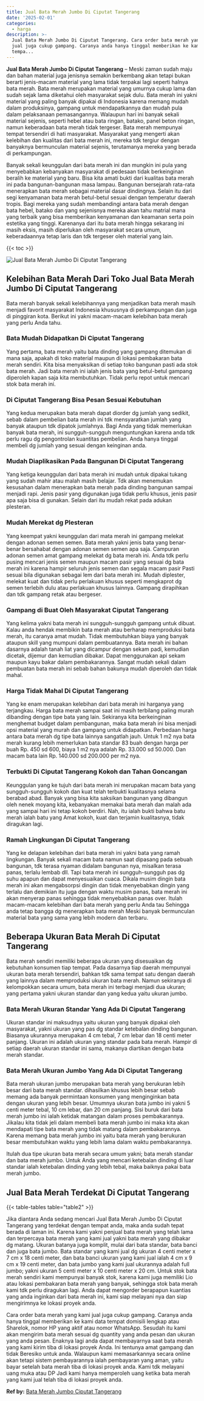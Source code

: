 ```yaml
---
title: Jual Bata Merah Jumbo Di Ciputat Tangerang
date: '2025-02-01'
categories:
  - harga
description: >-
  Jual Bata Merah Jumbo Di Ciputat Tangerang. Cara order bata merah yang kami
  jual juga cukup gampang. Caranya anda hanya tinggal memberikan ke kami data
  tempa...
---
```


**Jual Bata Merah Jumbo Di Ciputat Tangerang** – Meski zaman sudah maju dan bahan material juga jenisnya semakin berkembang akan tetapi bukan berarti jenis-macam material yang lama tidak terpakai lagi seperti halnya bata merah. Bata merah merupakan material yang umurnya cukup lama dan sudah sejak lama diketahui oleh masyarakat sejak dulu. Bata merah ini yakni material yang paling banyak dipakai di Indonesia karena memang mudah dalam produksinya, gampang untuk mendapatkannya dan mudah pula dalam pelaksanaan pemasangannya. Walaupun hari ini banyak sekali material sejenis, seperti hebel atau bata ringan, batako, panel beton ringan, namun keberadaan bata merah tidak tergeser. Bata merah mempunyai tempat tersendiri di hati masyarakat. Masyarakat yang mengerti akan kelebihan dan kualitas dari bata merah ini, mereka tdk tergiur dengan banyaknya bermunculan material sejenis, terutamanya mereka yang berada di perkampungan.

Banyak sekali keunggulan dari bata merah ini dan mungkin ini pula yang menyebabkan kebanyakan masyarakat di pedesaan tidak berkeinginan beralih ke material yang baru. Bisa kita amati bukti dari kualitas bata merah ini pada bangunan-bangunan masa lampau. Bangunan bersejarah rata-rata menerapkan bata merah sebagai material dasar dindingnya. Selain itu dari segi kenyamanan bata merah betul-betul sesuai dengan temperatur daerah tropis. Bagi mereka yang sudah membandingi antara bata merah dengan bata hebel, batako dan yang sejenisnya mereka akan tahu matrial mana yang terbaik yang bisa memberikan kenyamanan dan keamanan serta poin estetika yang tinggi. Karenanya dari itu bata merah hingga sekarang ini masih eksis, masih diperlukan oleh masyarakat secara umum, keberadaannya tetap laris dan tdk tergeser oleh material yang lain.

{{< toc >}}

![Jual Bata Merah Jumbo Di Ciputat Tangerang](/images/jual-bata-merah-32.png)

## Kelebihan Bata Merah Dari Toko Jual Bata Merah Jumbo Di Ciputat Tangerang

Bata merah banyak sekali kelebihannya yang menjadikan bata merah masih menjadi favorit masyarakat Indonesia khususnya di perkampungan dan juga di pinggiran kota. Berikut ini yakni macam-macam kelebihan bata merah yang perlu Anda tahu.

### Bata Mudah Didapatkan Di Ciputat Tangerang

Yang pertama, bata merah yaitu bata dinding yang gampang ditemukan di mana saja, apakah di toko material maupun di lokasi pembakaran bata merah sendiri. Kita bisa menyaksikan di setiap toko bangunan pasti ada stok bata merah. Jadi bata merah ini ialah jenis bata yang betul-betul gampang diperoleh kapan saja kita membutuhkan. Tidak perlu repot untuk mencari stok bata merah ini.

### Di Ciputat Tangerang Bisa Pesan Sesuai Kebutuhan

Yang kedua merupakan bata merah dapat diorder dg jumlah yang sedikit, sebab dalam pembelian bata merah ini tdk mensyaratkan jumlah yang banyak ataupun tdk dipatok jumlahnya. Bagi Anda yang tidak memerlukan banyak bata merah, ini sungguh-sungguh menguntungkan karena anda tdk perlu ragu dg pengontrolan kuantitas pembelian. Anda hanya tinggal membeli dg jumlah yang sesuai dengan keinginan anda.

### Mudah Diaplikasikan Pada Bangunan Di Ciputat Tangerang

Yang ketiga keunggulan dari bata merah ini mudah untuk dipakai tukang yang sudah mahir atau malah masih belajar. Tdk akan menemukan kesusahan dalam menerapkan bata merah pada dinding bangunan sampai menjadi rapi. Jenis pasir yang digunakan juga tidak perlu khusus, jenis pasir apa saja bisa di gunakan. Selain dari itu mudah rekat pada adukan plesteran.

### Mudah Merekat dg Plesteran

Yang keempat yakni keunggulan dari mata merah ini gampang melekat dengan adonan semen semen. Bata merah yakni jenis bata yang benar-benar bersahabat dengan adonan semen semen apa saja. Campuran adonan semen amat gampang melekat dg bata merah ini. Anda tdk perlu pusing mencari jenis semen maupun macam pasir yang sesuai dg bata merah ini karena hampir seluruh jenis semen dan segala macam pasir Pasti sesuai bila digunakan sebagai lem dari bata merah ini. Mudah diplester, melekat kuat dan tidak perlu perlakuan khusus seperti mengkaprot dg semen terlebih dulu atau perlakuan khusus lainnya. Gampang dirapihkan dan tdk gampang retak atau bergeser.

### Gampang di Buat Oleh Masyarakat Ciputat Tangerang

Yang kelima yakni bata merah ini sungguh-sungguh gampang untuk dibuat. Kalau anda hendak membikin bata merah atau berharap memproduksi bata merah, itu caranya amat mudah. Tidak membutuhkan biaya yang banyak ataupun skill yang mumpuni dalam pembuatannya. Bata merah ini bahan dasarnya adalah tanah liat yang dicampur dengan sekam padi, kemudian dicetak, dijemur dan kemudian dibakar. Dapat menggunakan api sekam maupun kayu bakar dalam pembakarannya. Sangat mudah sekali dalam pembuatan bata merah ini sebab bahan bakunya mudah diperoleh dan tidak mahal.

### Harga Tidak Mahal Di Ciputat Tangerang

Yang ke enam merupakan kelebihan dari bata merah ini harganya yang terjangkau. Harga bata merah sampai saat ini masih terbilang paling murah dibanding dengan tipe bata yang lain. Sekiranya kita berkeinginan menghemat budget dalam pembangunan, maka bata merah ini bisa menjadi opsi material yang murah dan gampang untuk didapatkan. Perbedaan harga antara bata merah dg tipe bata lainnya sangatlah jauh. Untuk 1 m2 nya bata merah kurang lebih memerlukan bata standar 83 buah dengan harga per buah Rp. 450 sd 600, biaya 1 m2 nya adalah Rp. 33.000 sd 50.000. Dan macam bata lain Rp. 140.000 sd 200.000 per m2 nya.

### Terbukti Di Ciputat Tangerang Kokoh dan Tahan Goncangan

Keunggulan yang ke tujuh dari bata merah ini merupakan macam bata yang sungguh-sungguh kokoh dan kuat telah terbukti kualitasnya selama berabad abad. Banyak yang bisa kita saksikan bangunan yang dibangun oleh nenek moyang kita, kebanyakan memakai bata merah dan malah ada yang sampai hari ini tetap kokoh berdiri. Nah, itu ialah bukti bahwa batu merah ialah batu yang Amat kokoh, kuat dan terjamin kualitasnya, tidak diragukan lagi.

### Ramah Lingkungan Di Ciputat Tangerang

Yang ke delapan kelebihan dari bata merah ini yakni bata yang ramah lingkungan. Banyak sekali macam bata namun saat dipasang pada sebuah bangunan, tdk terasa nyaman didalam bangunan nya, misalkan terasa panas, terlalu lembab dll. Tapi bata merah ini sungguh-sungguh pas dg suhu apapun dan dapat menyesuaikan cuaca. Dikala musim dingin bata merah ini akan mengabsorpsi dingin dan tidak menyebabkan dingin yang terlalu dan demikian itu juga dengan waktu musim panas, bata merah ini akan menyerap panas sehingga tidak menyebabkan panas over. Itulah macam-macam kelebihan dari bata merah yang perlu Anda tau Sehingga anda tetap bangga dg menerapkan bata merah Meski banyak bermunculan material bata yang sama yang lebih modern dan terbaru.

## Beberapa Ukuran Bata Merah Di Ciputat Tangerang

Bata merah sendiri memiliki beberapa ukuran yang disesuaikan dg kebutuhan konsumen tiap tempat. Pada dasarnya tiap daerah mempunyai ukuran bata merah tersendiri, bahkan tdk sama tempat satu dengan daerah yang lainnya dalam memproduksi ukuran bata merah. Namun sekiranya di kelompokkan secara umum, bata merah ini terbagi menjadi dua ukuran; yang pertama yakni ukuran standar dan yang kedua yaitu ukuran jumbo.

### Bata Merah Ukuran Standar Yang Ada Di Ciputat Tangerang

Ukuran standar ini maksudnya yaitu ukuran yang banyak dipakai oleh masyarakat, yakni ukuran yang pas dg standar ketebalan dinding bangunan. Biasanya ukurannya merupakan 4 cm tebal, 7 cm lebar dan 18 centi meter panjang. Ukuran ini adalah ukuran yang standar pada bata merah. Hampir di setiap daerah ukuran standar ini sama, makanya diartikan dengan bata merah standar.

### Bata Merah Ukuran Jumbo Yang Ada Di Ciputat Tangerang

Bata merah ukuran jumbo merupakan bata merah yang berukuran lebih besar dari bata merah standar. dihasilkan khusus lebih besar sebab memang ada banyak permintaan konsumen yang menginginkan bata dengan ukuran yang lebih besar. Umumnya ukuran bata jumbo ini yakni 5 centi meter tebal, 10 cm lebar, dan 20 cm panjang. Sisi buruk dari bata merah jumbo ini ialah ketidak matangan dalam proses pembakarannya. Jikalau kita tidak jeli dalam membeli bata merah jumbo ini maka kita akan mendapati tipe bata merah yang tidak matang dalam pembakarannya. Karena memang bata merah jumbo ini yaitu bata merah yang berukuran besar membutuhkan waktu yang lebih lama dalam waktu pembakarannya.

Itulah dua tipe ukuran bata merah secara umum yakni; bata merah standar dan bata merah jumbo. Untuk Anda yang mencari ketebalan dinding di luar standar ialah ketebalan dinding yang lebih tebal, maka baiknya pakai bata merah jumbo.

## Jual Bata Merah Terdekat Di Ciputat Tangerang

{{< table-tables table="table2" >}}

Jika diantara Anda sedang mencari Jual Bata Merah Jumbo Di Ciputat Tangerang yang terdekat dengan tempat anda, maka anda sudah tepat berada di laman ini. Karena kami yakni penjual bata merah yang telah lama dan terpercaya bata merah yang kami jual yakni bata merah yang dibakar dg matang. Ukuran batanya juga komplit, mulai dari bata standar, bata banci dan juga bata jumbo. Bata standar yang kami jual dg ukuran 4 centi meter x 7 cm x 18 centi meter, dan bata banci ukuran yang kami jual ialah 4 cm x 9 cm x 19 centi meter, dan bata jumbo yang kami jual ukurannya adalah full jumbo; yakni ukuran 5 centi meter x 10 centi meter x 20 cm. Untuk stok bata merah sendiri kami mempunyai banyak stok, karena kami juga memiliki Lio atau lokasi pembakaran bata merah yang banyak, sehingga stok bata merah kami tdk perlu diragukan lagi. Anda dapat mengorder berapapun kuantias yang anda inginkan dari bata merah ini, kami siap melayani nya dan siap mengirimnya ke lokasi proyek anda.

Cara order bata merah yang kami jual juga cukup gampang. Caranya anda hanya tinggal memberikan ke kami data tempat domisili lengkap atau Sharelok, nomor HP yang aktif atau nomor WhatsApp. Sesudah itu kami akan mengirim bata merah sesuai dg quantity yang anda pesan dan ukuran yang anda pesan. Enaknya lagi anda dapat membayarnya saat bata merah yang kami kirim tiba di lokasi proyek Anda. Ini tentunya amat gampang dan tidak Beresiko untuk anda. Walaupun kami memasarkannya secara online akan tetapi sistem pembayarannya ialah pembayaran yang aman, yaitu bayar setelah bata merah tiba di lokasi proyek anda. Kami tdk melayani uang muka atau DP Jadi kami hanya memperoleh uang ketika bata merah yang kami jual telah tiba di lokasi proyek anda.

**Ref by:** [Bata Merah Jumbo Ciputat Tangerang](https://id.wikipedia.org/wiki/Bata)
